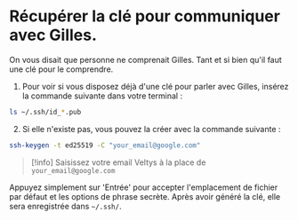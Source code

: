 # Récupérer la clé pour communiquer avec Gilles. 

On vous disait que personne ne comprenait Gilles. Tant et si bien qu'il faut une clé pour le comprendre. 

1. Pour voir si vous disposez déjà d'une clé pour parler avec Gilles, insérez la commande suivante dans votre terminal :

```bash
ls ~/.ssh/id_*.pub
```

2. Si elle n'existe pas, vous pouvez la créer avec la commande suivante : 

```bash
ssh-keygen -t ed25519 -C "your_email@google.com"
```

> [!info] 
> Saisissez votre email Veltys à la place de `your_email@google.com`

Appuyez simplement sur 'Entrée' pour accepter l'emplacement de fichier par défaut et les options de phrase secrète. Après avoir généré la clé, elle sera enregistrée dans `~/.ssh/`.




